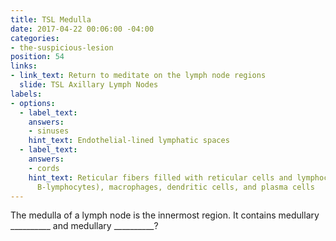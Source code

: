 ```yaml
---
title: TSL Medulla
date: 2017-04-22 00:06:00 -04:00
categories:
- the-suspicious-lesion
position: 54
links:
- link_text: Return to meditate on the lymph node regions
  slide: TSL Axillary Lymph Nodes
labels:
- options:
  - label_text: 
    answers:
    - sinuses
    hint_text: Endothelial-lined lymphatic spaces
  - label_text: 
    answers:
    - cords
    hint_text: Reticular fibers filled with reticular cells and lymphocytes (mostly
      B-lymphocytes), macrophages, dendritic cells, and plasma cells
---
```


The medulla of a lymph node is the innermost region. It contains medullary __________ and medullary __________?